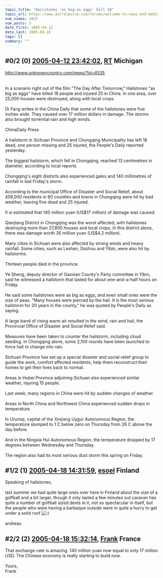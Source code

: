 ```yaml
---
topic_title: "Hailstones 'as big as eggs' kill 18"
topic_url: https://www.astralpulse.com/forums/welcome-to-news-and-media!/hailstones-as-big-as-eggs-kill-18
num_views: 1833
num_posts: 3
date_first: 2005-04-12
date_last: 2005-04-18
tags: []
summary: ""
---
```


## \#0/2 (0) [2005-04-12 23:42:02](https://www.astralpulse.com/forums/index.php?msg=160061), [RT](https://www.astralpulse.com/forums/profile/?u=7798) Michigan ##
<section>
<a class="bbc_link" href="http://www.unknowncountry.com/news/?id=4535" rel="noopener" target="_blank">
 http://www.unknowncountry.com/news/?id=4535
</a>
<br>
<br>
<br>
In a scenario right out of the film "The Day After Tomorrow," Hailstones "as big as eggs" have killed 18 people and injured 25 in China. In one area, over 25,000 houses were destroyed, along with local crops.
<br>
<br>
Di Fang writes in the China Daily that some of the hailstones were five inches wide. They caused over 17 million dollars in damage. The storms also brought torrential rain and high winds.
<br>
<br>
ChinaDaily Press
<br>
<br>
A hailstorm in Sichuan Province and Chongqing Municipality has left 18 dead, one person missing and 25 injured, the People's Daily reported yesterday.
<br>
<br>
The biggest hailstorm, which fell in Chongqing, reached 13 centimetres in diameter, according to local reports.
<br>
<br>
Chongqing's eight districts also experienced gales and 140 millimetres of rainfall in last Friday's storm.
<br>
<br>
According to the municipal Office of Disaster and Social Relief, about 458,000 residents in 80 counties and towns in Chongqing were hit by bad weather, leaving five dead and 25 injured.
<br>
<br>
It is estimated that 140 million yuan (US$17 million) of damage was caused.
<br>
<br>
Qianjiang District in Chongqing was the worst affected, with hailstones destroying more than 27,800 houses and local crops. In this district alone, there was damage worth 35 million yuan (US$4.2 million).
<br>
<br>
Many cities in Sichuan were also affected by strong winds and heavy rainfall. Some cities, such as Leshan, Dazhou and Yibin, were also hit by hailstorms.
<br>
<br>
Thirteen people died in the province.
<br>
<br>
Ye Sheng, deputy director of Gaoxian County's Party committee in Yibin, said he witnessed a hailstorm that lasted for about one-and-a-half hours on Friday.
<br>
<br>
He said some hailstones were as big as eggs, and even small ones were the size of peas. "Many houses were pierced by the hail. It is the most serious hailstorm for 20 years in the county," he was quoted by People's Daily as saying.
<br>
<br>
A large band of rising warm air resulted in the wind, rain and hail, the Provincial Office of Disaster and Social Relief said.
<br>
<br>
Measures have been taken to counter the hailstorm, including cloud seeding. In Chongqing alone, some 2,100 rounds have been launched to force hail to change into rain.
<br>
<br>
Sichuan Province has set up a special disaster and social relief group to guide the work, comfort affected residents, help them reconstruct their homes to get their lives back to normal.
<br>
<br>
Areas in Hubei Province adjoining Sichuan also experienced similar weather, injuring 15 people.
<br>
<br>
Last week, many regions in China were hit by sudden changes of weather.
<br>
<br>
Areas in North China and Northwest China experienced sudden drops in temperature.
<br>
<br>
In Urumqi, capital of the Xinjiang Uygur Autonomous Region, the temperature slumped to 1 C below zero on Thursday from 26 C above the day before.
<br>
<br>
And in the Ningxia Hui Autonomous Region, the temperature dropped by 17 degrees between Wednesday and Thursday.
<br>
<br>
 The region also had its most serious dust storm this spring on Friday.
</br>
</section>

## \#1/2 (1) [2005-04-18 14:31:59](https://www.astralpulse.com/forums/index.php?msg=160814), [esoel](https://www.astralpulse.com/forums/profile/?u=8598) Finland ##
<section>
Speaking of hailstones,
<br>
<br>
last summer we had quite large ones over here in Finland about the size of a golfball and a bit larger, though it only lasted a few minutes out caravan has quite a number of golfball sized dents in it, not so spectacular in itself, but the people who were having a barbaque outside were in quite a hurry to get under a solid roof
<img alt=":)" class="smiley" src="https://www.astralpulse.com/forums/Smileys/fugue/smiley.png" title="Smiley"/>
<br>
<br>
andreas
</section>

## \#2/2 (2) [2005-04-18 15:32:14](https://www.astralpulse.com/forums/index.php?msg=160821), [Frank](https://www.astralpulse.com/forums/profile/?u=359) France ##
<section>
That exchange-rate is amazing. 140 million yuan now equal to only 17 million USD. The Chinese economy is really starting to build now.
<br>
<br>
Yours,
<br>
Frank
</section>
